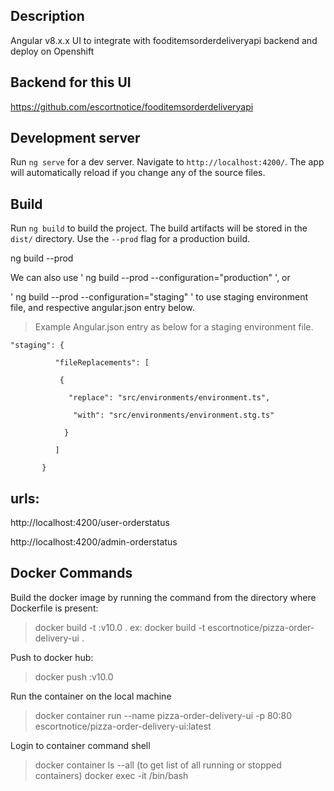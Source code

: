 ## Description
Angular v8.x.x UI to integrate with fooditemsorderdeliveryapi backend and deploy on Openshift

## Backend for this UI

https://github.com/escortnotice/fooditemsorderdeliveryapi

## Development server

Run `ng serve` for a dev server. Navigate to `http://localhost:4200/`. The app will automatically reload if you change any of the source files.

## Build

Run `ng build` to build the project. The build artifacts will be stored in the `dist/` directory. Use the `--prod` flag for a production build.

ng build --prod

We can also use ' ng build --prod --configuration="production" ', or 


' ng build --prod --configuration="staging" ' to use staging environment file, and respective angular.json entry below.

> Example Angular.json entry as below for a staging environment file.

	"staging": {
              
			  "fileReplacements": [
               
			   {
                 
				 "replace": "src/environments/environment.ts",
                  
				  "with": "src/environments/environment.stg.ts"
                
				}
              
			  ]
           
		   }


## urls:
http://localhost:4200/user-orderstatus

http://localhost:4200/admin-orderstatus

## Docker Commands

Build the docker image by running the command from the directory where Dockerfile is present:
> docker build -t <repository name>:v10.0 .
ex: docker build -t escortnotice/pizza-order-delivery-ui .

Push to docker hub:
> docker push <repository name>:v10.0

Run the container on the local machine
>docker container run --name pizza-order-delivery-ui -p 80:80 escortnotice/pizza-order-delivery-ui:latest

Login to container command shell
> docker container ls --all    (to get list of all running or stopped containers)
> docker exec -it <container id> /bin/bash